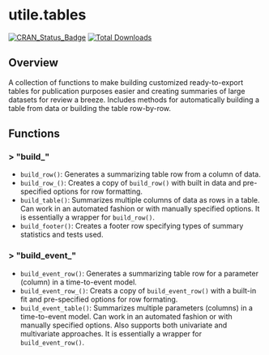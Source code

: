 # utile.tables
[![CRAN_Status_Badge](https://www.r-pkg.org/badges/version/utile.tables)](https://CRAN.R-project.org/package=utile.tables)
[![Total Downloads](https://cranlogs.r-pkg.org/badges/grand-total/utile.tables)](https://CRAN.R-project.org/package=utile.tables)

## Overview
A collection of functions to make building customized ready-to-export tables for publication purposes easier and creating summaries of large datasets for review a breeze. Includes methods for automatically building a table from data or building the table row-by-row.

## Functions
### > "build_"
- `build_row()`: Generates a summarizing table row from a column of data.
- `build_row_()`: Creates a copy of `build_row()` with built in data and pre-specified options for row formatting.
- `build_table()`: Summarizes multiple columns of data as rows in a table. Can work in an automated fashion or with manually specified options. It is essentially a wrapper for `build_row()`.
- `build_footer()`: Creates a footer row specifying types of summary statistics and tests used.

### > "build_event_"
- `build_event_row()`: Generates a summarizing table row for a parameter (column) in a time-to-event model.
- `build_event_row_()`: Creats a copy of `build_event_row()` with a built-in fit and pre-specified options for row formating.
- `build_event_table()`: Summarizes multiple parameters (columns) in a time-to-event model. Can work in an automated fashion or with manually specified options. Also supports both univariate and multivariate approaches. It is essentially a wrapper for `build_event_row()`.
